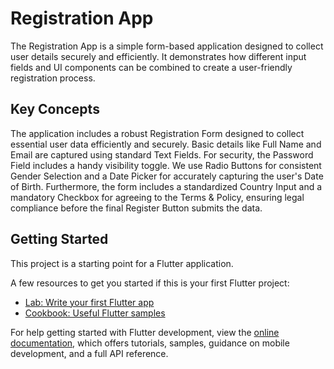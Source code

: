 # Registration App
The Registration App is a simple form-based application designed to collect user details securely and efficiently. It demonstrates how different input fields and UI components can be combined to create a user-friendly registration process.

## Key Concepts
The application includes a robust Registration Form designed to collect essential user data efficiently and securely. Basic details like Full Name and Email are captured using standard Text Fields. For security, the Password Field includes a handy visibility toggle. We use Radio Buttons for consistent Gender Selection and a Date Picker for accurately capturing the user's Date of Birth. Furthermore, the form includes a standardized Country Input and a mandatory Checkbox for agreeing to the Terms & Policy, ensuring legal compliance before the final Register Button submits the data.

## Getting Started

This project is a starting point for a Flutter application.

A few resources to get you started if this is your first Flutter project:

- [Lab: Write your first Flutter app](https://docs.flutter.dev/get-started/codelab)
- [Cookbook: Useful Flutter samples](https://docs.flutter.dev/cookbook)

For help getting started with Flutter development, view the
[online documentation](https://docs.flutter.dev/), which offers tutorials,
samples, guidance on mobile development, and a full API reference.

